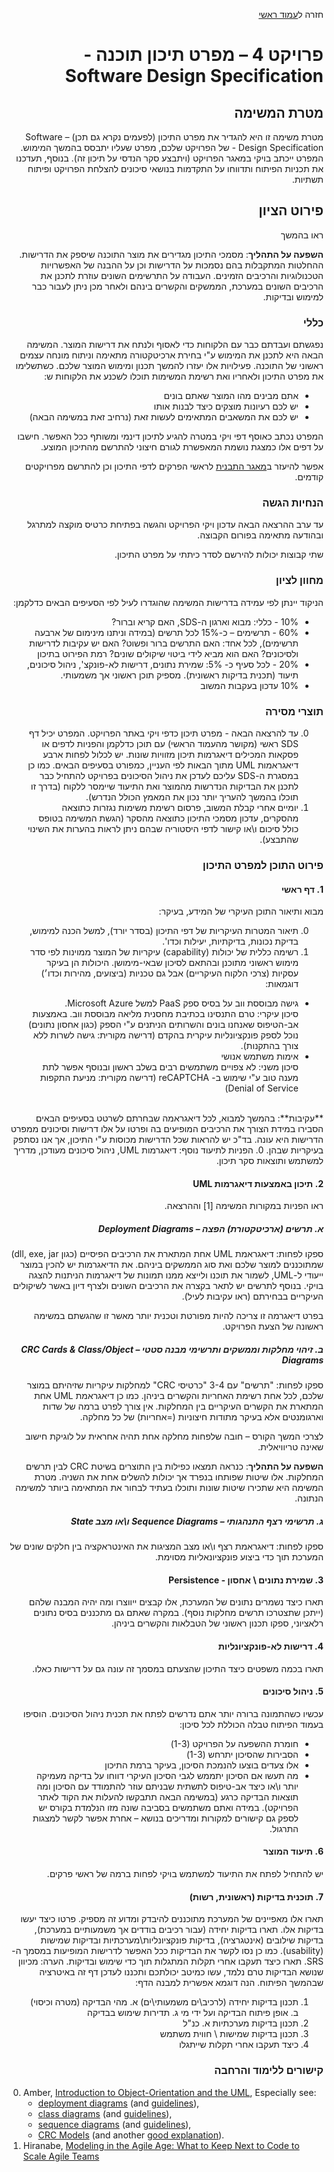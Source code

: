 <div dir="rtl">
<div>
</div>

חזרה ל[עמוד ראשי](../../..)

# פרויקט 4 – מפרט תיכון תוכנה - Software Design Specification

## מטרת המשימה
מטרת משימה זו היא להגדיר את מפרט התיכון (לפעמים נקרא גם תכן) – Software Design Specification - של הפרויקט שלכם, מפרט שעליו יתבסס בהמשך המימוש. המפרט ייכתב בויקי במאגר הפרויקט (ויתבצע סקר הנדסי על תיכון זה). בנוסף, תעדכנו את תכניות הפיתוח ותדווחו על התקדמות בנושאי סיכונים להצלחת הפרויקט ופיתוח תשתיות.

## פירוט הציון
ראו בהמשך

**השפעה על התהליך**: מסמכי התיכון מגדירים את מוצר התוכנה שיספק את הדרישות. ההחלטות המתקבלות בהם נסמכות על הדרישות וכן על ההבנה של האפשרויות הטכנולוגיות והרכיבים הזמינים. העבודה על התרשימים השונים עוזרת לתכנן את הרכיבים השונים במערכת, הממשקים והקשרים בינהם ולאחר מכן ניתן לעבור כבר למימוש ובדיקות.

### כללי
נפגשתם ועבדתם כבר עם הלקוחות כדי לאסוף ולנתח את דרישות המוצר. המשימה הבאה היא לתכנן את המימוש ע"י בחירת ארכיטקטורה מתאימה וניתוח מונחה עצמים ראשוני של התוכנה. פעילויות אלו יעזרו להמשך תכנון ומימוש המוצר שלכם.
כשתשלימו את מפרט התיכון ולאחריו ואת רשימת המשימות תוכלו לשכנע את הלקוחות ש:

- אתם מבינים מהו המוצר שאתם בונים
- יש לכם רעיונות מוצקים כיצד לבנות אותו
- יש לכם את המשאבים המתאימים לעשות זאת (נרחיב זאת במשימה הבאה)

המפרט נכתב כאוסף דפי ויקי במטרה להגיע לתיכון דינמי ומשותף ככל האפשר. חישבו על דפים אלו כמצגת נושמת המאפשרת לגורם חיצוני להתרשם מהתיכון המוצע.

אפשר להיעזר ב[מאגר התבנית][sds-template] לראשי הפרקים לדפי התיכון וכן להתרשם מפרויקטים קודמים.

### הנחיות הגשה
עד ערב ההרצאה הבאה עדכון ויקי הפרויקט והגשה בפתיחת כרטיס מוקצה למתרגל ובהודעה מתאימה בפורום הקבוצה.

שתי קבוצות יכולות להירשם לסדר כיתתי על מפרט התיכון.

### מחוון לציון
הניקוד יינתן לפי עמידה בדרישות המשימה שהוגדרו לעיל לפי הסעיפים הבאים כדלקמן:

- 10% - כללי: מבוא וארגון ה-SDS, האם קריא וברור?
- 60% - תרשימים – כ-15% לכל תרשים (במידה וניתנו מינימום של ארבעה תרשימים), לכל אחד: האם התרשים ברור ופשוט? האם יש עקיבות לדרישות ולסיכונים? האם הוא מביא לידי ביטוי שיקולים שונים? רמת הפירוט בתיכון
- 20% - לכל סעיף כ- 5%: שמירת נתונים, דרישות לא-פונקצ', ניהול סיכונים, תיעוד (תכנית בדיקות ראשונית). מספיק תוכן ראשוני אך משמעותי.
- 10% עדכון בעקבות המשוב

### תוצרי מסירה
0. עד להרצאה הבאה - מפרט תיכון כדפי ויקי באתר הפרויקט. המפרט יכיל דף SDS ראשי (מקושר מהעמוד הראשי) עם תוכן כדלקמן והפניות לדפים או פסקאות המכילים דיאגרמות תיכון מזוויות שונות. יש לכלול לפחות ארבע דיאגראמות UML מתוך הבאות לפי העניין, כמפורט בסעיפים הבאים. 
כמו כן במסגרת ה-SDS  עליכם לעדכן את ניהול הסיכונים בפרויקט להתחיל כבר לתכנן את הבדיקות הנדרשות מהמוצר ואת התיעוד שיימסר ללקוח (בדרך זו תוכלו בהמשך להעריך יותר נכון את המאמץ הכולל הנדרש).
1. יומיים אחרי קבלת המשוב, פרסום רשימת משימות נגזרות כתוצאה מהסקרים, עדכון מסמכי התיכון כתוצאה מהסקר (הגשת המשימה בטופס כולל סיכום ו\או קישור לדפי היסטוריה שבהם ניתן לראות בהערות את השינוי שהתבצע).

### פירוט התוכן למפרט התיכון

#### 1. דף ראשי
מבוא ותיאור התוכן העיקרי של המידע, בעיקר:

0. תיאור המטרות העיקריות של דפי התיכון (בסדר יורד), למשל הכנה למימוש, בדיקת נכונות, בדיקתיות, יעילות וכדו'. 
0. רשימה כללית של יכולות (capability) עיקריות של המוצר ממוינות לפי סדר מימוש ראשוני מתוכנן ובהתאם לסיכון שבאי-מימושן. היכולות הן בעיקר עסקיות (צרכי הלקוח העיקריים) אבל גם טכניות (ביצועים, מהירות וכדו׳)
דוגמאות:
 - גישה מבוססת ווב על בסיס ספק PaaS למשל Microsoft Azure.<br/>
   סיכון עיקרי: טרם התנסינו בכתיבת מחסנית מליאה מבוססת ווב. באמצעות אב-הטיפוס שאנחנו בונים והשרותים הניתנים ע"י הספק (כגון אחסון נתונים) נוכל לספק פונקציונליות עיקרית בהקדם (דרישה מקורית: גישה לשרות ללא צורך בהתקנות).
 - אימות משתמש אנושי<br/>
סיכון משני: לא צפויים משתמשים רבים בשלב ראשון ובנוסף אפשר לתת מענה טוב ע"י שימוש ב- reCAPTCHA
(דרישה מקורית: מניעת התקפות Denial of Service)<br/>
<br/>
**עקיבות**: בהמשך למבוא, לכל דיאגראמה שבחרתם לשרטט בסעיפים הבאים הסבירו במידת הצורך את הרכיבים המופיעים בה ופרטו על אלו דרישות וסיכונים ממפרט הדרישות היא עונה. בד"כ יש להראות שכל הדרישות מכוסות ע"י התיכון, אך אנו נסתפק בעיקריות שבהן.
0. הפניות לתיעוד נוסף: דיאגרמות UML, ניהול סיכונים מעודכן, מדריך למשתמש ותוצאות סקר תיכון.

#### 2. תיכון באמצעות דיאגרמות UML

ראו הפניות במקורות המשימה [1] וההרצאה.

##### א. תרשים (ארכיטקטורת) הפצה – Deployment Diagrams
 ספקו לפחות: דיאגראמת UML אחת המתארת את הרכיבים הפיסיים (כגון dll, exe, jar) שמתוכננים למוצר שלכם ואת סוג הממשקים ביניהם. את הדיאגרמות יש להכין במוצר ייעודי ל-UML, לשמור את תוכנו ולייצא ממנו תמונות של דיאגרמות הניתנות להצגה בויקי. בנוסף לתרשים יש לתאר בקצרה את הרכיבים השונים ולצרף דיון באשר לשיקולים העיקריים בבחירתם (ראו עקיבות לעיל).

בפרט דיאגרמה זו צריכה להיות מפורטת וטכנית יותר מאשר זו שהגשתם במשימה ראשונה של הצעת הפרויקט.

##### ב. זיהוי מחלקות וממשקים ותרשימי מבנה סטטי – CRC Cards & Class/Object Diagrams
ספקו לפחות: "תרשים" עם 3-4 "כרטיסי CRC" למחלקות עיקריות שזיהיתם במוצר שלכם, לכל אחת רשימת האחריות והקשרים ביניהן. כמו כן דיאגראמת UML אחת המתארת את הקשרים העיקריים בין המחלקות. אין צורך לפרט ברמה של שדות וארגומנטים אלא בעיקר מתודות חיצוניות (=אחריות) של כל מחלקה.

לצרכי המשך הקורס – חובה שלפחות מחלקה אחת תהיה אחראית על לוגיקת חישוב שאינה טריוויאלית.

**השפעה על התהליך**: כנראה תמצאו כפילות בין התוצרים בשיטת CRC  לבין תרשים המחלקות. אלו שיטות שפותחו בנפרד אך יכולות להשלים אחת את השניה. מטרת המשימה היא שתכירו שיטות שונות ותוכלו בעתיד לבחור את המתאימה ביותר למשימה הנתונה.

##### ג. תרשימי רצף התנהגותי – Sequence Diagrams ו\או מצב State
ספקו לפחות: דיאגראמת רצף ו\או מצב המציגות את האינטראקציה בין חלקים שונים של המערכת תוך כדי ביצוע פונקציונאליות מסוימת.

#### 3.	שמירת נתונים \ אחסון - Persistence
 תארו כיצד נשמרים נתונים של המערכת, אלו קבצים ייווצרו ומה יהיה המבנה שלהם (ייתכן שתצטרכו תרשים מחלקות נוסף). במקרה שאתם גם מתכננים בסיס נתונים רלאציוני, ספקו תכנון ראשוני של הטבלאות והקשרים ביניהן.

#### 4. דרישות לא-פונקציונליות
תארו בכמה משפטים כיצד התיכון שהצעתם במסמך זה עונה גם על דרישות כאלו.

#### 5. ניהול סיכונים
עכשיו כשהתמונה ברורה יותר אתם נדרשים לפתח את תכנית ניהול הסיכונים. הוסיפו בעמוד הפיתוח טבלה הכוללת לכל סיכון:
-	חומרת ההשפעה על הפרויקט (1-3)
-	הסבירות שהסיכון יתרחש (1-3)
-	אלו צעדים בוצעו להנמכת הסיכון, בעיקר ברמת התיכון
-	מה תעשו אם הסיכון יתממש
לגבי הסיכון העיקרי דווחו על בדיקה מעמיקה יותר ו\או כיצד אב-טיפוס לתשתית שבניתם עוזר להתמודד עם הסיכון ומה תוצאות הבדיקה כרגע (במשימה הבאה תתבקשו להעלות את הקוד לאתר הפרויקט). במידה ואתם משתמשים בסביבה שונה מזו הנלמדת בקורס יש לספק גם קישורים למקורות ומדריכים בנושא – אחרת אפשר לקשר למצגות התרגול.

#### 6. תיעוד המוצר
יש להתחיל לפתח את התיעוד למשתמש בויקי לפחות ברמה של ראשי פרקים.

#### 7. תוכנית בדיקות (ראשונית, רשות)
 תארו אלו מאפיינים של המערכת מתוכננים להיבדק ומדוע זה מספיק. פרטו כיצד יעשו בדיקות אלו. תארו בדיקות יחידה (עבור רכיבים בודדים אך משמעותיים במערכת), בדיקות שילובים (אינטגרציה), בדיקות פונקציונליות\מערכתיות ובדיקות שמישות (usability). כמו כן נסו לקשר את הבדיקות ככל האפשר לדרישות המופיעות במסמך ה-SRS. תארו כיצד תעקבו אחרי תקלות המתגלות תוך כדי שימוש ובדיקות.
הערה: מכיוון שנושא הבדיקות טרם נלמד, עשו כמיטב יכולתכם ותכננו לעדכן דף זה באיטרציה שבהמשך הפיתוח. הנה דוגמא אפשרית למבנה הדף:

1.	תכנון בדיקות יחידה (לרכיב\ים משמעותי\ים)
א.	מהי הבדיקה (מטרה וכיסוי)
ב.	אופן פיתוח הבדיקה ועל ידי מי
ג.	תדירות שימוש בבדיקה
2.	תכנון בדיקות מערכתיות
א.	כנ"ל
3.	תכנון בדיקות שמישות \ חווית משתמש
4.	כיצד תעקבו אחרי תקלות שייתגלו 


### קישורים ללימוד והרחבה
<div dir="ltr">
<div>
</div>

0. Amber, [Introduction to Object-Orientation and the UML][amber-intro], Especially see:
   - [deployment diagrams][doployment] (and [guidelines][doployment-g]),
   - [class diagrams][class] (and [guidelines][class-g]), 
   - [sequence diagrams][seq] (and [guidelines][seq-g]), 
   - [CRC Models][crc] (and another [good explanation][crc2]).
0. Hiranabe, [Modeling in the Agile Age: What to Keep Next to Code to Scale Agile Teams][Hiranabe]

</div>

<!-- Links -->
[sds-template]: https://github.com/robi-y/seproject-team-template/wiki/sds

[amber-intro]: http://www.agiledata.org/essays/objectOrientation101.html
[doployment]: http://www.agilemodeling.com/artifacts/deploymentDiagram.htm
[doployment-g]: http://www.agilemodeling.com/style/deploymentDiagram.htm

[class]: http://www.agilemodeling.com/artifacts/classDiagram.htm
[class-g]: http://www.agilemodeling.com/style/classDiagram.htm

[seq]: http://www.agilemodeling.com/artifacts/sequenceDiagram.htm
[seq-g]: http://www.agilemodeling.com/style/sequenceDiagram.htm

[crc]: http://www.agilemodeling.com/artifacts/crcModel.htm
[crc2]: http://leanagilechange.com/leanagilewiki/index.php?title=Class_Responsibility_Collaboration

[Hiranabe]: http://www.infoq.com/articles/kenji-modeling-agile